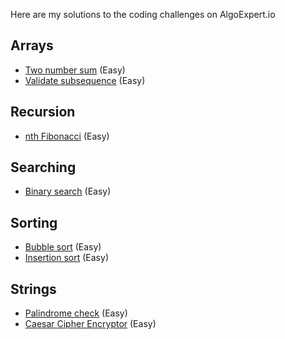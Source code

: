 Here are my solutions to the coding challenges on AlgoExpert.io

## Arrays

- [Two number sum](./two_number_sum.py) (Easy)
- [Validate subsequence](./validate_subsequence.py) (Easy)

## Recursion

- [nth Fibonacci](./nth_fibonacci.py) (Easy)

## Searching

- [Binary search](./binary_search.py) (Easy)

## Sorting

- [Bubble sort](./bubble_sort.py) (Easy)
- [Insertion sort](./insertion_sort.py) (Easy)

## Strings

- [Palindrome check](./palindrome_check.py) (Easy)
- [Caesar Cipher Encryptor](./caesar_cipher_encryptor.py) (Easy)
